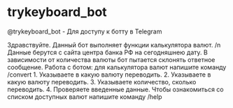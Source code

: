 # trykeyboard_bot
@trykeyboard_bot - Для доступу к ботту в Telegram



Здравствуйте. Данный бот выполняет функции калькулятора валют.
/n Данные берутся c сайта центра банка РФ на сегодняшнею дату. В зависимости от количества валюты бот пытается склонять ответное сообщение.
Работа с ботом: для калькулятора валют напишите команду /convert
      1. Указываете в какую валюту переводить.
      2. Указываете в какую валюту переводить.
      3. Указываете количество, сколько переводить.
      4. Проверяете введенные данные.
Чтобы ознакомиться со списком доступных валют напишите команду /help
